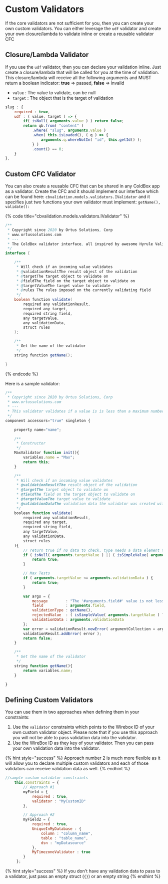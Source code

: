 # Custom Validators

If the core validators are not sufficient for you, then you can create your own custom validators. You can either leverage the `udf` validator and create your own closure/lambda to validate inline or create a reusable validator CFC

## Closure/Lambda Validator

If you use the `udf` validator, then you can declare your validation inline. Just create a closure/lambda that will be called for you at the time of validation. This closure/lambda will receive all the following arguments and MUST return a boolean indicator: **true** => passed, **false** => invalid

* `value` : The value to validate, can be null
* `target` : The object that is the target of validation

```javascript
slug : { 
    required : true, 
    udf : ( value, target ) => {
        if( isNull( arguments.value ) ) return false;
        return qb.from( "content" )
            .where( "slug", arguments.value )
            .when( this.isLoaded(), ( q ) => {
                arguments.q.whereNotIn( "id", this.getId() );
            } )
            .count() == 0;
    }
},
```

## Custom CFC Validator

You can also create a reusable CFC that can be shared in any ColdBox app as a validator. Create the CFC and it should implement our interface which can be found here: `cbvalidation.models.validators.IValidator` and it specifies just two functions your own validator must implement: `getName(), validate():`

{% code title="cbvalidation.models.validators.IValidator" %}
```java
/**
 * Copyright since 2020 by Ortus Solutions, Corp
 * www.ortussolutions.com
 * ---
 * The ColdBox validator interface, all inspired by awesome Hyrule Validation Framework by Dan Vega
 */
interface {

    /**
     * Will check if an incoming value validates
     * @validationResultThe result object of the validation
     * @targetThe target object to validate on
     * @fieldThe field on the target object to validate on
     * @targetValueThe target value to validate
     * @rules The rules imposed on the currently validating field
     */
    boolean function validate(
        required any validationResult,
        required any target,
        required string field,
        any targetValue,
        any validationData,
        struct rules
    );

    /**
     * Get the name of the validator
     */
    string function getName();

}
```
{% endcode %}

Here is a sample validator:

```javascript
/**
 * Copyright since 2020 by Ortus Solutions, Corp
 * www.ortussolutions.com
 * ---
 * This validator validates if a value is is less than a maximum number
 */
component accessors="true" singleton {

    property name="name";

    /**
     * Constructor
     */
    MaxValidator function init(){
        variables.name = "Max";
        return this;
    }

    /**
     * Will check if an incoming value validates
     * @validationResultThe result object of the validation
     * @targetThe target object to validate on
     * @fieldThe field on the target object to validate on
     * @targetValueThe target value to validate
     * @validationDataThe validation data the validator was created with
     */
    boolean function validate(
        required any validationResult,
        required any target,
        required string field,
        any targetValue,
        any validationData,
        struct rules
    ){
        // return true if no data to check, type needs a data element to be checked.
        if ( isNull( arguments.targetValue ) || ( isSimpleValue( arguments.targetValue ) && !len( arguments.targetValue ) ) ) {
            return true;
        }

        // Max Tests
        if ( arguments.targetValue <= arguments.validationData ) {
            return true;
        }

        var args = {
            message        : "The '#arguments.field#' value is not less than or equal to #arguments.validationData#",
            field          : arguments.field,
            validationType : getName(),
            rejectedValue  : ( isSimpleValue( arguments.targetValue ) ? arguments.targetValue : "" ),
            validationData : arguments.validationData
        };
        var error = validationResult.newError( argumentCollection = args ).setErrorMetadata( { max : arguments.validationData } );
        validationResult.addError( error );
        return false;
    }

    /**
     * Get the name of the validator
     */
    string function getName(){
        return variables.name;
    }

}
```

## Defining Custom Validators

You can use them in two approaches when defining them in your constraints:

1. Use the `validator` constraints which points to the Wirebox ID of your own custom validator object. Please note that if you use this approach you will not be able to pass validation data into the validator.
2. Use the WireBox ID as they key of your validator. Then you can pass your own validation data into the validator.

{% hint style="success" %}
Approach number 2 is much more flexible as it will allow you to declare multiple custom validators and each of those validators can receive validation data as well.
{% endhint %}

```javascript
//sample custom validator constraints
    this.constraints = {
        // Approach #1
        myField = {
            required : true, 
            validator : "MyCustomID" 
        },

        // Approach #2
        myField2 = {
            required : true, 
            UniqueInMyDatabase : {
                column : "column_name",
                table : "table_name",
                dsn : "myDatasource"
            },
            MyTimezoneValidator : true
        }
     };
```

{% hint style="success" %}
If you don't have any validation data to pass to a validator, just pass an empty struct (`{}`) or an empty string
{% endhint %}
